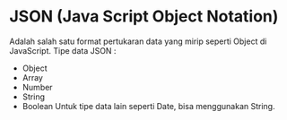 # JSON (Java Script Object Notation)
Adalah salah satu format pertukaran data yang mirip seperti Object di JavaScript.
Tipe data JSON :
- Object
- Array
- Number
- String
- Boolean
Untuk tipe data lain seperti Date, bisa menggunakan String.